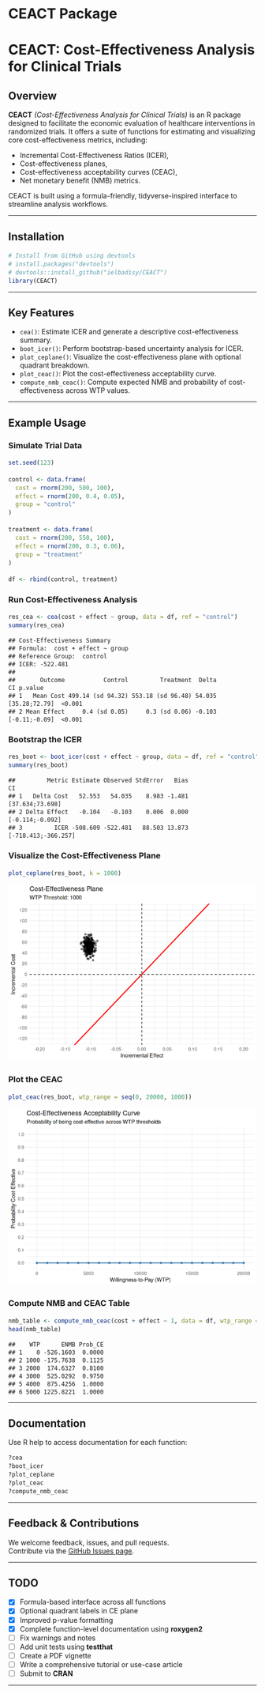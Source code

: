 CEACT Package
================

# CEACT: Cost-Effectiveness Analysis for Clinical Trials

## Overview

**CEACT** *(Cost-Effectiveness Analysis for Clinical Trials)* is an R
package designed to facilitate the economic evaluation of healthcare
interventions in randomized trials. It offers a suite of functions for
estimating and visualizing core cost-effectiveness metrics, including:

- Incremental Cost-Effectiveness Ratios (ICER),
- Cost-effectiveness planes,
- Cost-effectiveness acceptability curves (CEAC),
- Net monetary benefit (NMB) metrics.

CEACT is built using a formula-friendly, tidyverse-inspired interface to
streamline analysis workflows.

------------------------------------------------------------------------

## Installation

``` r
# Install from GitHub using devtools
# install.packages("devtools")
# devtools::install_github("ielbadisy/CEACT")
library(CEACT)
```

------------------------------------------------------------------------

## Key Features

- `cea()`: Estimate ICER and generate a descriptive cost-effectiveness
  summary.
- `boot_icer()`: Perform bootstrap-based uncertainty analysis for ICER.
- `plot_ceplane()`: Visualize the cost-effectiveness plane with optional
  quadrant breakdown.
- `plot_ceac()`: Plot the cost-effectiveness acceptability curve.
- `compute_nmb_ceac()`: Compute expected NMB and probability of
  cost-effectiveness across WTP values.

------------------------------------------------------------------------

## Example Usage

### Simulate Trial Data

``` r
set.seed(123)

control <- data.frame(
  cost = rnorm(200, 500, 100),
  effect = rnorm(200, 0.4, 0.05),
  group = "control"
)

treatment <- data.frame(
  cost = rnorm(200, 550, 100),
  effect = rnorm(200, 0.3, 0.06),
  group = "treatment"
)

df <- rbind(control, treatment)
```

### Run Cost-Effectiveness Analysis

``` r
res_cea <- cea(cost + effect ~ group, data = df, ref = "control")
summary(res_cea)
```

    ## Cost-Effectiveness Summary
    ## Formula:  cost + effect ~ group 
    ## Reference Group:  control 
    ## ICER: -522.481 
    ## 
    ##       Outcome           Control         Treatment  Delta            CI p.value
    ## 1   Mean Cost 499.14 (sd 94.32) 553.18 (sd 96.48) 54.035 [35.28;72.79]  <0.001
    ## 2 Mean Effect     0.4 (sd 0.05)     0.3 (sd 0.06) -0.103 [-0.11;-0.09]  <0.001

### Bootstrap the ICER

``` r
res_boot <- boot_icer(cost + effect ~ group, data = df, ref = "control", R = 300)
summary(res_boot)
```

    ##         Metric Estimate Observed StdError   Bias                  CI
    ## 1   Delta Cost   52.553   54.035    8.983 -1.481     [37.634;73.698]
    ## 2 Delta Effect   -0.104   -0.103    0.006  0.000     [-0.114;-0.092]
    ## 3         ICER -508.609 -522.481   88.503 13.873 [-718.413;-366.257]

### Visualize the Cost-Effectiveness Plane

``` r
plot_ceplane(res_boot, k = 1000)
```

![](README_files/figure-gfm/unnamed-chunk-5-1.png)<!-- -->

### Plot the CEAC

``` r
plot_ceac(res_boot, wtp_range = seq(0, 20000, 1000))
```

![](README_files/figure-gfm/unnamed-chunk-6-1.png)<!-- -->

### Compute NMB and CEAC Table

``` r
nmb_table <- compute_nmb_ceac(cost + effect ~ 1, data = df, wtp_range = seq(0, 20000, 1000))
head(nmb_table)
```

    ##    WTP      ENMB Prob_CE
    ## 1    0 -526.1603  0.0000
    ## 2 1000 -175.7638  0.1125
    ## 3 2000  174.6327  0.8100
    ## 4 3000  525.0292  0.9750
    ## 5 4000  875.4256  1.0000
    ## 6 5000 1225.8221  1.0000

------------------------------------------------------------------------

## Documentation

Use R help to access documentation for each function:

``` r
?cea
?boot_icer
?plot_ceplane
?plot_ceac
?compute_nmb_ceac
```

------------------------------------------------------------------------

## Feedback & Contributions

We welcome feedback, issues, and pull requests.  
Contribute via the [GitHub Issues
page](https://github.com/ielbadisy/CEACT/issues).

------------------------------------------------------------------------

## TODO

- [x] Formula-based interface across all functions
- [x] Optional quadrant labels in CE plane
- [x] Improved p-value formatting
- [x] Complete function-level documentation using **roxygen2**
- [ ] Fix warnings and notes
- [ ] Add unit tests using **testthat**
- [ ] Create a PDF vignette
- [ ] Write a comprehensive tutorial or use-case article
- [ ] Submit to **CRAN**

------------------------------------------------------------------------
